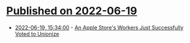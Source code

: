# [Published on 2022-06-19](index.md)

* [2022-06-19, 15:34:00](https://apple.slashdot.org/story/22/06/19/1529214/an-apple-stores-workers-just-successfully-voted-to-unionize?utm_source=rss1.0mainlinkanon&utm_medium=feed) - [An Apple Store's Workers Just Successfully Voted to Unionize](https://apple.slashdot.org/story/22/06/19/1529214/an-apple-stores-workers-just-successfully-voted-to-unionize?utm_source=rss1.0mainlinkanon&utm_medium=feed)
